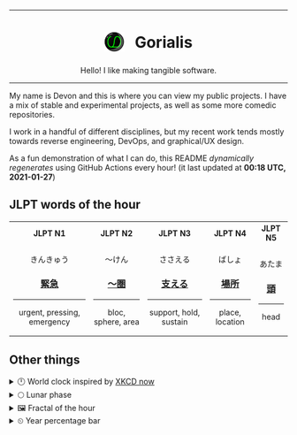 ***

<h1 align="center">
<sub>
    <img src="readme/resources/avatar.png" height="36">
</sub>
&nbsp;
Gorialis
</h1>
<p align="center">
Hello! I like making tangible software.
</p>

***

My name is Devon and this is where you can view my public projects. I have a mix of stable and experimental projects, as well as some more comedic repositories.

I work in a handful of different disciplines, but my recent work tends mostly towards reverse engineering, DevOps, and graphical/UX design.

As a fun demonstration of what I can do, this README *dynamically regenerates* using GitHub Actions every hour! (it last updated at **00:18 UTC, 2021-01-27**)

<h2>JLPT words of the hour</h2>
<table>
    <tr>
        <th>JLPT N1</th>
        <th>JLPT N2</th>
        <th>JLPT N3</th>
        <th>JLPT N4</th>
        <th>JLPT N5</th>
    </tr>
    <tr>
        <td>
            <p align="center">きんきゅう</p>
            <h3 align="center"><b><a href="https://jisho.org/search/%E7%B7%8A%E6%80%A5">緊急</a></b></h3>
            <hr>
            <p align="center">urgent,<wbr> pressing,<wbr> emergency</p>
        </td>
        <td>
            <p align="center">～けん</p>
            <h3 align="center"><b><a href="https://jisho.org/search/%EF%BD%9E%E5%9C%8F">～圏</a></b></h3>
            <hr>
            <p align="center">bloc,<wbr> sphere,<wbr> area</p>
        </td>
        <td>
            <p align="center">ささえる</p>
            <h3 align="center"><b><a href="https://jisho.org/search/%E6%94%AF%E3%81%88%E3%82%8B">支える</a></b></h3>
            <hr>
            <p align="center">support,<wbr> hold,<wbr> sustain</p>
        </td>
        <td>
            <p align="center">ばしょ</p>
            <h3 align="center"><b><a href="https://jisho.org/search/%E5%A0%B4%E6%89%80">場所</a></b></h3>
            <hr>
            <p align="center">place,<wbr> location</p>
        </td>
        <td>
            <p align="center">あたま</p>
            <h3 align="center"><b><a href="https://jisho.org/search/%E9%A0%AD">頭</a></b></h3>
            <hr>
            <p align="center">head</p>
        </td>
    </tr>
</table>

<h2>Other things</h2>
<details>
<summary>🕛  World clock inspired by <a href="https://xkcd.com/now">XKCD now</a></summary>

> <img src="generated/now.png" width="512">

</details>
<details>
<summary>🌕 Lunar phase</summary>

The moon is approximately 48.79% through its phase (Full Moon).

</details>
<details>
<summary>&#x1f5bc; Fractal of the hour</summary>

> <img src="generated/fractal.png" width="512">

</details>
<details>
<summary>&#x23f2; Year percentage bar</summary>
<pre><code>2021 [█▁▁▁▁▁▁▁▁▁▁▁▁▁▁▁▁▁▁▁] 7.13%</code></pre>
</details>
